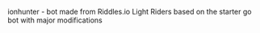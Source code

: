 ionhunter - bot made from Riddles.io Light Riders based on the starter go bot with major modifications
